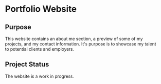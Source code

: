 # Portfolio Website

## Purpose

This website contains an about me section, a preview of some of my projects, and my contact information. It's purpose is to showcase my talent to potential clients and employers.

## Project Status

The website is a work in progress.